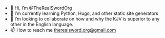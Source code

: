 - 👋 Hi, I’m @TheRealSwordOrg
- 🌱 I’m currently learning Python, Hugo, and other static site generators
- 💞️ I’m looking to collaborate on how and why the KJV is superior to any other in the English language. 
- 📫 How to reach me therealsword.org@gmail.com

<!---
TheRealSwordOrg/TheRealSwordOrg is a ✨ special ✨ repository because its `README.md` (this file) appears on your GitHub profile.
You can click the Preview link to take a look at your changes.
--->
